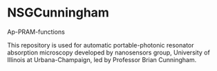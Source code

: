 # NSGCunningham
Ap-PRAM-functions

This repository is used for automatic portable-photonic resonator absorption microscopy developed by nanosensors group, University of Illinois at Urbana-Champaign, led by Professor Brian Cunningham. 
